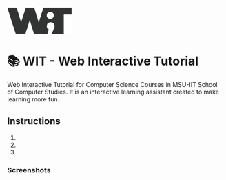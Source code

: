 <p align="left">
  <img src="/app/static/img/wit_logo_black.png" width="150"/>
</p>

# :books: WIT - Web Interactive Tutorial 
Web Interactive Tutorial for Computer Science Courses in MSU-IIT School of Computer Studies. It is an interactive learning assistant created to make learning more fun.

## Instructions 
1.
2.
3.

### Screenshots





